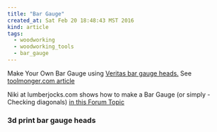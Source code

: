 ```yaml
---
title: "Bar Gauge"
created_at: Sat Feb 20 18:48:43 MST 2016
kind: article
tags:
  - woodworking
  - woodworking_tools
  - bar_gauge
---
```


	
Make Your Own Bar Gauge
using
<a href="http://www.leevalley.com/US/wood/page.aspx?p=32585&cat=1" target="_blank">Veritas bar gauge heads.</a>
See
<a href="http://toolmonger.com/2011/03/01/make-your-own-bar-gauge/" target="_blank">toolmonger.com article</a>

Niki at lumberjocks.com
shows how to make a
Bar Gauge (or simply - Checking diagonals)
<a href="http://lumberjocks.com/topics/275" target="_blank">in this Forum Topic</a>

### 3d print bar gauge heads

<!--
html boilerplate
<a href="" target="_blank"></a>
<img src="" width="400px">
-->

